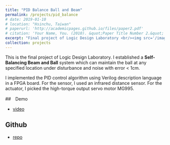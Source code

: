 ```yaml
---
title: "PID Balance Ball and Beam"
permalink: /projects/pid_balance
# date: 2019-01-10
# location: "Hsinchu, Taiwan"
# paperurl: 'http://academicpages.github.io/files/paper2.pdf'
# citation: 'Your Name, You. (2010). &quot;Paper Title Number 2.&quot; <i>Journal 1</i>. 1(2)
excerpt: "Final project of Logic Design Laboratory <br/><img src='/images/pid1.jpg'>"
collection: projects
---
```


This is the final project of Logic Design Laboratory.
I established a **Self-Balancing Beam and Ball** system which can maintain the ball at 
any specified location under disturbance and noise with error < 1cm.

I implemented the PID control algorithm using Verilog description language in a FPGA board.
For the sensor, I used an infrared distance sensor.
For the actuator, I picked the high-torque output servo motor MG995.


<!-- Todo: revise the demo video -->
##　Demo 
* [video](https://drive.google.com/file/d/1RtwWg23D8mydZzZKeqhjqnO8gMKAcS69/view?usp=sharing)

## Github 
* [repo](https://github.com/GoroYeh56/Logic-Design-Lab/tree/master/Final_Code)
